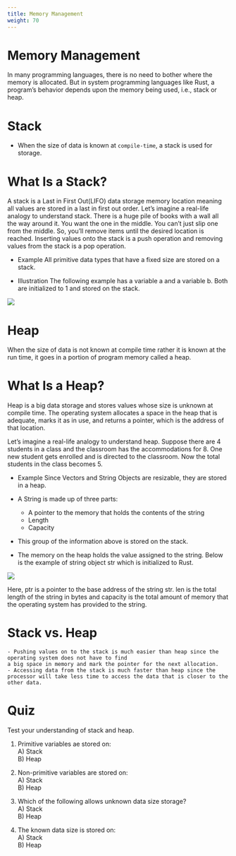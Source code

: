 ```yaml
---
title: Memory Management
weight: 70
---
```


# Memory Management

In many programming languages, there is no need to bother where the memory is allocated. But in system programming languages 
like Rust, a program’s behavior depends upon the memory being used, i.e., stack or heap.

# Stack 
  - When the size of data is known at `compile-time`, a stack is used for storage.
  
# What Is a Stack?

A stack is a Last in First Out(LIFO) data storage memory location meaning all values are stored in a last in first out order.
Let’s imagine a real-life analogy to understand stack. There is a huge pile of books with a wall all the way around it. 
You want the one in the middle. You can’t just slip one from the middle. So, you’ll remove items until the desired location is reached.
Inserting values onto the stack is a push operation and removing values from the stack is a pop operation.

- Example 
All primitive data types that have a fixed size are stored on a stack.

- Illustration 
The following example has a variable a and a variable b. Both are initialized to 1 and stored on the stack.

![](https://raw.githubusercontent.com/sangam14/RustLabs/master/img/rust-stack.png)

# Heap 
   
When the size of data is not known at compile time rather it is known at the run time, it goes in a portion of program memory called a heap.

# What Is a Heap?

Heap is a big data storage and stores values whose size is unknown at compile time. The operating system allocates a 
space in the heap that is adequate, marks it as in use, and returns a pointer, which is the address of that location.

Let’s imagine a real-life analogy to understand heap. Suppose there are 4 students in a class and the classroom has the
accommodations for 8. One new student gets enrolled and is directed to the classroom. Now the total students in the class becomes 5.

- Example
Since Vectors and String Objects are resizable, they are stored in a heap.

- A String is made up of three parts:
    - A pointer to the memory that holds the contents of the string
    - Length
    - Capacity

- This group of the information above is stored on the stack.

- The memory on the heap holds the value assigned to the string. Below is the example of string object str which is initialized to Rust.

![](https://raw.githubusercontent.com/sangam14/RustLabs/master/img/rust-heap-syn.png)

Here, ptr is a pointer to the base address of the string str. len is the total length of the string in bytes and capacity is the total amount of memory
that the operating system has provided to the string.

# Stack vs. Heap 
    - Pushing values on to the stack is much easier than heap since the operating system does not have to find 
    a big space in memory and mark the pointer for the next allocation.
    - Accessing data from the stack is much faster than heap since the processor will take less time to access the data that is closer to the other data.
    
# Quiz 
Test your understanding of stack and heap.

1. Primitive variables ae stored on: <br>
A) Stack <br>
B) Heap <br>

2. Non-primitive variables are stored on:<br>
A) Stack <br>
B) Heap <br>

3. Which of the following allows unknown data size storage?<br>
A) Stack <br>
B) Heap <br>

4. The known data size is stored on:<br>
A) Stack <br>
B) Heap <br>

















